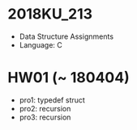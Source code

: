 # 2018KU_213
- Data Structure Assignments
- Language: C

# HW01 (~ 180404)
- pro1: typedef struct
- pro2: recursion
- pro3: recursion
